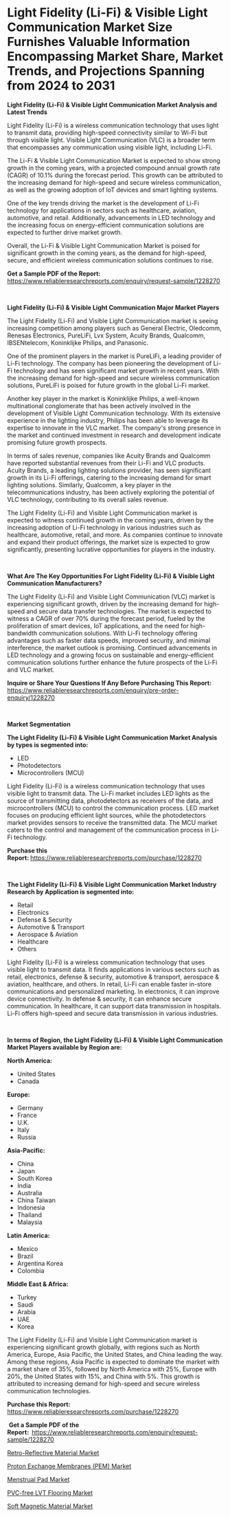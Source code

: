<p><h1>Light Fidelity (Li-Fi) & Visible Light Communication Market Size Furnishes Valuable Information Encompassing Market Share, Market Trends, and Projections Spanning from 2024 to 2031</h1></p><p><strong>Light Fidelity (Li-Fi) & Visible Light Communication Market Analysis and Latest Trends</strong></p>
<p><p>Light Fidelity (Li-Fi) is a wireless communication technology that uses light to transmit data, providing high-speed connectivity similar to Wi-Fi but through visible light. Visible Light Communication (VLC) is a broader term that encompasses any communication using visible light, including Li-Fi. </p><p>The Li-Fi & Visible Light Communication Market is expected to show strong growth in the coming years, with a projected compound annual growth rate (CAGR) of 10.1% during the forecast period. This growth can be attributed to the increasing demand for high-speed and secure wireless communication, as well as the growing adoption of IoT devices and smart lighting systems.</p><p>One of the key trends driving the market is the development of Li-Fi technology for applications in sectors such as healthcare, aviation, automotive, and retail. Additionally, advancements in LED technology and the increasing focus on energy-efficient communication solutions are expected to further drive market growth.</p><p>Overall, the Li-Fi & Visible Light Communication Market is poised for significant growth in the coming years, as the demand for high-speed, secure, and efficient wireless communication solutions continues to rise.</p></p>
<p><strong>Get a Sample PDF of the Report:&nbsp;</strong> <a href="https://www.reliableresearchreports.com/enquiry/request-sample/1228270">https://www.reliableresearchreports.com/enquiry/request-sample/1228270</a></p>
<p>&nbsp;</p>
<p><strong>Light Fidelity (Li-Fi) & Visible Light Communication Major Market Players</strong></p>
<p><p>The Light Fidelity (Li-Fi) and Visible Light Communication market is seeing increasing competition among players such as General Electric, Oledcomm, Renesas Electronics, PureLiFi, Lvx System, Acuity Brands, Qualcomm, IBSENtelecom, Koninklijke Philips, and Panasonic.</p><p>One of the prominent players in the market is PureLiFi, a leading provider of Li-Fi technology. The company has been pioneering the development of Li-Fi technology and has seen significant market growth in recent years. With the increasing demand for high-speed and secure wireless communication solutions, PureLiFi is poised for future growth in the global Li-Fi market.</p><p>Another key player in the market is Koninklijke Philips, a well-known multinational conglomerate that has been actively involved in the development of Visible Light Communication technology. With its extensive experience in the lighting industry, Philips has been able to leverage its expertise to innovate in the VLC market. The company's strong presence in the market and continued investment in research and development indicate promising future growth prospects.</p><p>In terms of sales revenue, companies like Acuity Brands and Qualcomm have reported substantial revenues from their Li-Fi and VLC products. Acuity Brands, a leading lighting solutions provider, has seen significant growth in its Li-Fi offerings, catering to the increasing demand for smart lighting solutions. Similarly, Qualcomm, a key player in the telecommunications industry, has been actively exploring the potential of VLC technology, contributing to its overall sales revenue.</p><p>The Light Fidelity (Li-Fi) and Visible Light Communication market is expected to witness continued growth in the coming years, driven by the increasing adoption of Li-Fi technology in various industries such as healthcare, automotive, retail, and more. As companies continue to innovate and expand their product offerings, the market size is expected to grow significantly, presenting lucrative opportunities for players in the industry.</p></p>
<p>&nbsp;</p>
<p><strong>What Are The Key Opportunities For Light Fidelity (Li-Fi) & Visible Light Communication Manufacturers?</strong></p>
<p><p>The Light Fidelity (Li-Fi) and Visible Light Communication (VLC) market is experiencing significant growth, driven by the increasing demand for high-speed and secure data transfer technologies. The market is expected to witness a CAGR of over 70% during the forecast period, fueled by the proliferation of smart devices, IoT applications, and the need for high-bandwidth communication solutions. With Li-Fi technology offering advantages such as faster data speeds, improved security, and minimal interference, the market outlook is promising. Continued advancements in LED technology and a growing focus on sustainable and energy-efficient communication solutions further enhance the future prospects of the Li-Fi and VLC market.</p></p>
<p><strong>Inquire or Share Your Questions If Any Before Purchasing This Report:</strong> <a href="https://www.reliableresearchreports.com/enquiry/pre-order-enquiry/1228270">https://www.reliableresearchreports.com/enquiry/pre-order-enquiry/1228270</a></p>
<p>&nbsp;</p>
<p><strong>Market Segmentation</strong></p>
<p><strong>The Light Fidelity (Li-Fi) & Visible Light Communication Market Analysis by types is segmented into:</strong></p>
<p><ul><li>LED</li><li>Photodetectors</li><li>Microcontrollers (MCU)</li></ul></p>
<p><p>Light Fidelity (Li-Fi) is a wireless communication technology that uses visible light to transmit data. The Li-Fi market includes LED lights as the source of transmitting data, photodetectors as receivers of the data, and microcontrollers (MCU) to control the communication process. LED market focuses on producing efficient light sources, while the photodetectors market provides sensors to receive the transmitted data. The MCU market caters to the control and management of the communication process in Li-Fi technology.</p></p>
<p><strong>Purchase this Report:&nbsp;</strong><a href="https://www.reliableresearchreports.com/purchase/1228270">https://www.reliableresearchreports.com/purchase/1228270</a></p>
<p>&nbsp;</p>
<p><strong>The Light Fidelity (Li-Fi) & Visible Light Communication Market Industry Research by Application is segmented into:</strong></p>
<p><ul><li>Retail</li><li>Electronics</li><li>Defense & Security</li><li>Automotive & Transport</li><li>Aerospace & Aviation</li><li>Healthcare</li><li>Others</li></ul></p>
<p><p>Light Fidelity (Li-Fi) is a wireless communication technology that uses visible light to transmit data. It finds applications in various sectors such as retail, electronics, defense & security, automotive & transport, aerospace & aviation, healthcare, and others. In retail, Li-Fi can enable faster in-store communications and personalized marketing. In electronics, it can improve device connectivity. In defense & security, it can enhance secure communication. In healthcare, it can support data transmission in hospitals. Li-Fi offers high-speed and secure data transmission in various industries.</p></p>
<p>&nbsp;</p>
<p><strong>In terms of Region, the Light Fidelity (Li-Fi) & Visible Light Communication Market Players available by Region are:</strong></p>
<p>
    <p> <strong> North America: </strong>
        <ul>
            <li>United States</li>
            <li>Canada</li>
        </ul>
        </p> 
    <p> <strong> Europe: </strong>
        <ul>
            <li>Germany</li>
            <li>France</li>
            <li>U.K.</li>
            <li>Italy</li>
            <li>Russia</li>
        </ul>
        </p> 
    <p> <strong> Asia-Pacific: </strong>
        <ul>
            <li>China</li>
            <li>Japan</li>
            <li>South Korea</li>
            <li>India</li>
            <li>Australia</li>
            <li>China Taiwan</li>
            <li>Indonesia</li>
            <li>Thailand</li>
            <li>Malaysia</li>
        </ul>
        </p> 
    <p> <strong> Latin America: </strong>
        <ul>
            <li>Mexico</li>
            <li>Brazil</li>
            <li>Argentina Korea</li>
            <li>Colombia</li>
        </ul>
        </p> 
    <p> <strong> Middle East & Africa: </strong>
        <ul>
            <li>Turkey</li>
            <li>Saudi</li>
            <li>Arabia</li>
            <li>UAE</li>
            <li>Korea</li>
        </ul>
    </p>
    </p>
<p><p>The Light Fidelity (Li-Fi) and Visible Light Communication market is experiencing significant growth globally, with regions such as North America, Europe, Asia Pacific, the United States, and China leading the way. Among these regions, Asia Pacific is expected to dominate the market with a market share of 35%, followed by North America with 25%, Europe with 20%, the United States with 15%, and China with 5%. This growth is attributed to increasing demand for high-speed and secure wireless communication technologies.</p></p>
<p><strong>Purchase this Report: </strong><a href="https://www.reliableresearchreports.com/purchase/1228270">https://www.reliableresearchreports.com/purchase/1228270</a></p>
<p>&nbsp;<strong>Get a Sample PDF of the Report:&nbsp;&nbsp;</strong><a href="https://www.reliableresearchreports.com/enquiry/request-sample/1228270">https://www.reliableresearchreports.com/enquiry/request-sample/1228270</a></p>
<p><strong></strong></p>
<p><p><a href="https://medium.com/@krithi.reportprime/decoding-retro-reflective-material-market-metrics-market-share-trends-and-growth-patterns-ab2774f72f1a">Retro-Reflective Material Market</a></p><p><a href="https://medium.com/@krithi.reportprime/proton-exchange-membranes-pem-market-trends-and-market-analysis-forecasted-for-period-2024-2031-73816626c5e4">Proton Exchange Membranes (PEM) Market</a></p><p><a href="https://medium.com/@samanthamills76/menstrual-pad-market-size-market-outlook-and-market-forecast-2024-to-2031-3c29b8eda72a">Menstrual Pad Market</a></p><p><a href="https://medium.com/@krithi.reportprime/pvc-free-lvt-flooring-market-size-and-market-trends-complete-industry-overview-2024-to-2031-da8fc6cabbdd">PVC-free LVT Flooring Market</a></p><p><a href="https://medium.com/@floyziemann8756/decoding-soft-magnetic-material-market-metrics-market-share-trends-and-growth-patterns-edb3395d6391">Soft Magnetic Material Market</a></p></p>